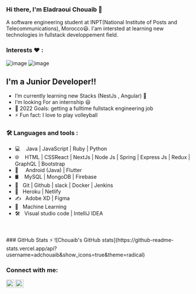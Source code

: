 ### Hi there, I'm Eladraoui Chouaib 👋 

A software engineering student at INPT(National Institute of Posts and Telecommunications), Morocco😃. I'am intersted at learning new technologies in fullstack developpement field.

### Interests ❤️ : 
![image](https://user-images.githubusercontent.com/44909504/118012375-7fe62480-b340-11eb-8fce-9fd3a25560c8.png)
![image](https://user-images.githubusercontent.com/44909504/118012425-912f3100-b340-11eb-8651-aa5ea7e22db6.png)

## I'm a Junior Developer!!

- I’m currently learning new Stacks (NestJs , Angular) 🤣
- I’m looking For an internship 😃
- 🥅 2022 Goals: getting a fulltime fullstack engineering job
- ⚡ Fun fact: I love to play volleyball


### 🛠 Languages and tools : 
- 💻 &nbsp; &nbsp;Java | JavaScript | Ruby | Python
- 🌐&nbsp; &nbsp; HTML | CSSReact | NextJs | Node Js | Spring | Express Js | Redux | GraphQL | Bootstrap 
- 📱 &nbsp;  &nbsp; Android (Java) | Flutter
- 🛢 &nbsp;&nbsp; MySQL | MongoDB | Firebase
- 🔧 &nbsp; Git | Github | slack | Docker | Jenkins 
- 🚀 &nbsp; Heroku | Netlify
- ✍️ &nbsp; Adobe XD | Figma
- 🤖 &nbsp; Machine Learning
- 🛠️ &nbsp; Visual studio code | IntelliJ IDEA

<br />
<br />
### GitHub Stats ⚡
![Chouaib's GitHub stats](https://github-readme-stats.vercel.app/api?username=adchouaib&show_icons=true&theme=radical)


### Connect with me:

[<img align="left" alt="LinkedIn" width="22px" src="https://cdn.jsdelivr.net/npm/simple-icons@v3/icons/linkedin.svg" />][linkedin]
[<img align="left" alt="Instagram" width="22px" src="https://cdn.jsdelivr.net/npm/simple-icons@v3/icons/instagram.svg" />][instagram]

[instagram]: https://www.instagram.com/adchouaib/
[linkedin]: https://www.linkedin.com/in/eladraoui-chouaib-ba4328a7/